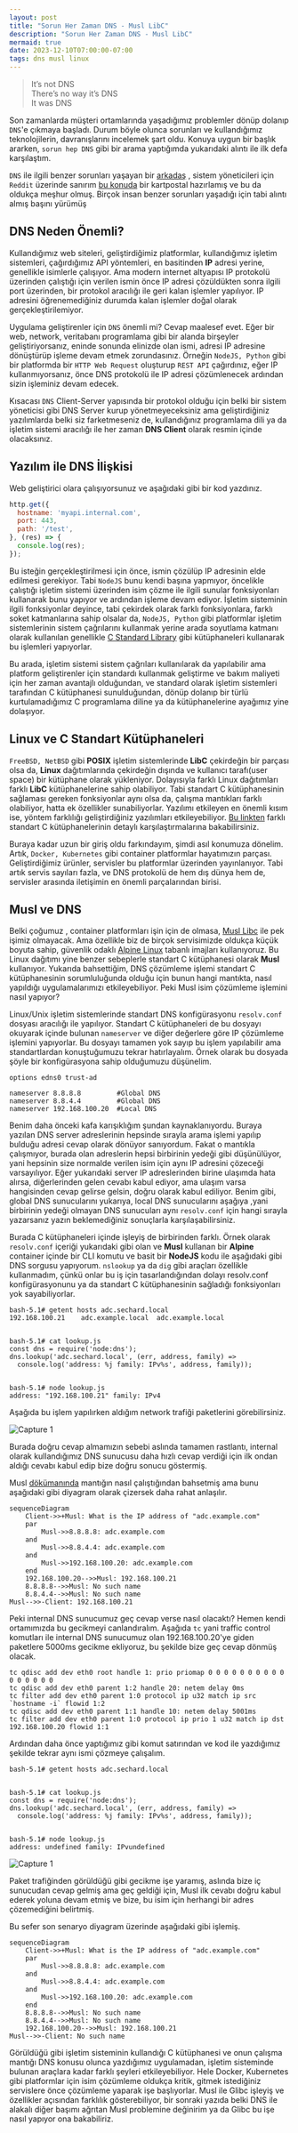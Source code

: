 ```yaml
---
layout: post
title: "Sorun Her Zaman DNS - Musl LibC"
description: "Sorun Her Zaman DNS - Musl LibC"
mermaid: true
date: 2023-12-10T07:00:00-07:00
tags: dns musl linux
---
```


> It’s not DNS  
There’s no way it’s DNS  
It was DNS  

Son zamanlarda müşteri ortamlarında yaşadığımız problemler dönüp dolanıp `DNS`'e çıkmaya
başladı. Durum böyle olunca sorunları ve kullandığımız teknolojilerin, davranışlarını incelemek şart oldu.
Konuya uygun bir başlık ararken, `sorun hep DNS` gibi bir arama yaptığımda yukarıdaki alıntı ile ilk defa karşılaştım.

`DNS` ile ilgili benzer sorunları yaşayan bir [arkadaş](https://twitter.com/broskiFGC/status/1298385922791276551?lang=en) , sistem yöneticileri için `Reddit` üzerinde sanırım [bu konuda](https://www.reddit.com/r/sysadmin/comments/4oj7pv/network_solutions_haiku/) bir 
kartpostal hazırlamış ve bu da oldukça meşhur olmuş. Birçok insan benzer sorunları yaşadığı için tabi alıntı almış başını yürümüş

## DNS Neden Önemli?

Kullandığımız web siteleri, geliştirdiğimiz platformlar, kullandığımız işletim sistemleri, çağırdığımız API yöntemleri, en basitinden
__IP__ adresi yerine, genellikle isimlerle çalışıyor. Ama modern internet altyapısı IP protokolü üzerinden çalıştığı için
verilen ismin önce IP adresi çözüldükten sonra ilgili port üzerinden, bir protokol aracılığı ile geri kalan işlemler yapılıyor.
IP adresini öğrenemediğiniz durumda kalan işlemler doğal olarak gerçekleştirilemiyor.

Uygulama geliştirenler için `DNS` önemli mi? Cevap maalesef evet. Eğer bir web, network, veritabanı programlama gibi bir alanda birşeyler geliştiriyorsanız,
eninde sonunda elinizde olan ismi, adresi IP adresine dönüştürüp işleme devam etmek zorundasınız. Örneğin `NodeJS, Python` gibi bir platformda bir `HTTP Web Request`
oluşturup `REST API` çağırdınız, eğer IP kullanmıyorsanız, önce DNS protokolü ile IP adresi çözümlenecek ardından sizin işleminiz devam edecek.

Kısacası `DNS` Client-Server yapısında bir protokol olduğu için belki bir sistem yöneticisi gibi DNS Server kurup yönetmeyeceksiniz ama geliştirdiğiniz yazılımlarda 
belki siz farketmeseniz de, kullandığınız programlama dili ya da işletim sistemi aracılığı ile her zaman __DNS Client__ olarak resmin içinde olacaksınız.

## Yazılım ile DNS İlişkisi

Web geliştirici olara çalışıyorsunuz ve aşağıdaki gibi bir kod yazdınız.

```javascript
http.get({
  hostname: 'myapi.internal.com',
  port: 443,
  path: '/test',
}, (res) => {
  console.log(res);
});
```

Bu isteğin gerçekleştirilmesi için önce, ismin çözülüp IP adresinin elde edilmesi gerekiyor. Tabi `NodeJS` bunu kendi başına yapmıyor, öncelikle 
çalıştığı işletim sistemi üzerinden isim çözme ile ilgili sunular fonksiyonları kullanarak bunu yapıyor ve ardından işleme devam ediyor. 
İşletim sisteminin ilgili fonksiyonlar deyince, tabi çekirdek olarak farklı fonksiyonlara, farklı soket katmanlarına sahip olsalar da, `NodeJS, Python` gibi
platformlar işletim sistemlerinin sistem çağrılarını kullanmak yerine arada soyutlama katmanı olarak kullanılan genellikle [C Standard Library](https://en.wikipedia.org/wiki/C_standard_library) gibi kütüphaneleri kullanarak bu işlemleri yapıyorlar.

Bu arada, işletim sistemi sistem çağrıları kullanılarak da yapılabilir ama platform geliştirenler için standardı kullanmak geliştirme ve bakım maliyeti için her zaman avantajlı olduğundan,
ve standard olarak işletim sistemleri tarafından C kütüphanesi sunulduğundan, dönüp dolanıp bir türlü kurtulamadığımız C programlama diline ya da kütüphanelerine ayağımız yine dolaşıyor. 
## Linux ve C Standart Kütüphaneleri

`FreeBSD, NetBSD` gibi __POSIX__ işletim sistemlerinde __LibC__ çekirdeğin bir parçası olsa da, __Linux__ dağıtımlarında çekirdeğin dışında ve kullanıcı tarafı(user space) bir
kütüphane olarak yükleniyor. Dolayısıyla farklı Linux dağıtımları farklı __LibC__ kütüphanelerine sahip olabiliyor. Tabi standart C kütüphanesinin sağlaması gereken
fonksiyonlar aynı olsa da, çalışma mantıkları farklı olabiliyor, hatta ek özellikler sunabiliyorlar. Yazılımı etkileyen en önemli kısım ise, yöntem farklılığı 
geliştirdiğiniz yazılımları etkileyebiliyor. [Bu linkten](https://www.etalabs.net/compare_libcs.html) farklı standart C kütüphanelerinin detaylı karşılaştırmalarına bakabilirsiniz.

Buraya kadar uzun bir giriş oldu farkındayım, şimdi asıl konumuza dönelim. Artık, `Docker, Kubernetes` gibi container platformlar hayatımızın parçası.
Geliştirdiğimiz ürünler, servisler bu platformlar üzerinden yayınlanıyor. Tabi artık servis sayıları fazla, ve DNS protokolü de hem dış
dünya hem de, servisler arasında iletişimin en önemli parçalarından birisi. 

## Musl ve DNS

Belki çoğumuz , container platformları işin için de olmasa, [Musl Libc](https://musl.libc.org/) ile pek işimiz olmayacak. Ama özellikle biz de birçok servisimizde
oldukça küçük boyuta sahip, güvenlik odaklı [Alpine Linux](https://www.alpinelinux.org/) tabanlı imajları kullanıyoruz. Bu Linux dağıtımı yine benzer
sebeplerle standart C kütüphanesi olarak __Musl__ kullanıyor. Yukarıda bahsettiğim, DNS çözümleme işlemi standart C kütüphanesinin sorumluluğunda olduğu için
bunun hangi mantıkta, nasıl yapıldığı uygulamalarımızı etkileyebiliyor. Peki Musl isim çözümleme işlemini nasıl yapıyor?

Linux/Unix işletim sistemlerinde standart DNS konfigürasyonu `resolv.conf` dosyası aracılığı ile yapılıyor. Standart C kütüphaneleri de bu dosyayı okuyarak içinde bulunan
`nameserver` ve diğer değerlere göre IP çözümleme işlemini yapıyorlar. Bu dosyayı tamamen yok sayıp bu işlem yapılabilir ama standartlardan konuştuğumuzu tekrar hatırlayalım.
Örnek olarak bu dosyada şöyle bir konfigürasyona sahip olduğumuzu düşünelim.

```
options edns0 trust-ad

nameserver 8.8.8.8         #Global DNS
nameserver 8.8.4.4         #Global DNS
nameserver 192.168.100.20  #Local DNS
```

Benim daha önceki kafa karışıklığım şundan kaynaklanıyordu. Buraya yazılan DNS server adreslerinin hepsinde sırayla arama işlemi yapılıp bulduğu adresi cevap olarak dönüyor sanıyordum.
Fakat o mantıkla çalışmıyor, burada olan adreslerin hepsi birbirinin yedeği gibi düşünülüyor, yani hepsinin size normalde verilen isim için aynı IP adresini çözeceği varsayılıyor.
Eğer yukarıdaki server IP adreslerinden birine ulaşımda hata alırsa, diğerlerinden gelen cevabı kabul ediyor, ama ulaşım varsa hangisinden cevap gelirse gelsin, doğru olarak kabul ediliyor.
Benim gibi, global DNS sunucularını yukarıya, local DNS sunucularını aşağıya ,yani birbirinin yedeği olmayan DNS sunucuları aynı `resolv.conf` için hangi sırayla yazarsanız yazın beklemediğiniz sonuçlarla karşılaşabilirsiniz.

Burada C kütüphaneleri içinde işleyiş de birbirinden farklı. Örnek olarak `resolv.conf` içeriği yukarıdaki gibi olan ve __Musl__ kullanan bir __Alpine__ container içinde bir CLI komutu ve basit bir __NodeJS__ kodu ile aşağıdaki gibi DNS sorgusu yapıyorum.
`nslookup` ya da `dig` gibi araçları özellikle kullanmadım, çünkü onlar bu iş için tasarlandığından dolayı resolv.conf konfigürasyonunu ya da standart C kütüphanesinin sağladığı fonksiyonları
yok sayabiliyorlar. 

```
bash-5.1# getent hosts adc.sechard.local
192.168.100.21    adc.example.local  adc.example.local


bash-5.1# cat lookup.js
const dns = require('node:dns');
dns.lookup('adc.sechard.local', (err, address, family) =>
  console.log('address: %j family: IPv%s', address, family));
  
  
bash-5.1# node lookup.js
address: "192.168.100.21" family: IPv4
```

Aşağıda bu işlem yapılırken aldığım network trafiği paketlerini görebilirsiniz.

![Capture 1](/img/musldns/musl-dns1.png)

Burada doğru cevap almamızın sebebi aslında tamamen rastlantı, internal olarak kullandığımız DNS sunucusu daha hızlı cevap verdiği için ilk ondan aldığı cevabı kabul edip bize doğru sonucu göstermiş.

Musl [dökümanında](https://wiki.musl-libc.org/functional-differences-from-glibc.html#Name-Resolver/DNS) mantığın nasıl çalıştığından bahsetmiş
ama bunu aşağıdaki gibi diyagram olarak çizersek daha rahat anlaşılır. 

```mermaid
sequenceDiagram
    Client->>+Musl: What is the IP address of "adc.example.com"
    par 
        Musl->>8.8.8.8: adc.example.com
    and 
        Musl->>8.8.4.4: adc.example.com
    and 
        Musl->>192.168.100.20: adc.example.com
    end    
    192.168.100.20-->>Musl: 192.168.100.21
    8.8.8.8-->>Musl: No such name
    8.8.4.4-->>Musl: No such name
Musl-->>-Client: 192.168.100.21
```

Peki internal DNS sunucumuz geç cevap verse nasıl olacaktı? Hemen kendi ortamımızda bu gecikmeyi canlandıralım. Aşağıda `tc` yani traffic control komutları ile
internal DNS sunucumuz olan 192.168.100.20'ye giden paketlere 5000ms gecikme ekliyoruz, bu şekilde bize geç cevap dönmüş olacak.

```
tc qdisc add dev eth0 root handle 1: prio priomap 0 0 0 0 0 0 0 0 0 0 0 0 0 0 0 0
tc qdisc add dev eth0 parent 1:2 handle 20: netem delay 0ms
tc filter add dev eth0 parent 1:0 protocol ip u32 match ip src `hostname -i` flowid 1:2
tc qdisc add dev eth0 parent 1:1 handle 10: netem delay 5001ms
tc filter add dev eth0 parent 1:0 protocol ip prio 1 u32 match ip dst 192.168.100.20 flowid 1:1
```

Ardından daha önce yaptığımız gibi komut satırından ve kod ile yazdığımız şekilde tekrar aynı ismi çözmeye çalışalım.


```
bash-5.1# getent hosts adc.sechard.local


bash-5.1# cat lookup.js
const dns = require('node:dns');
dns.lookup('adc.sechard.local', (err, address, family) =>
  console.log('address: %j family: IPv%s', address, family));


bash-5.1# node lookup.js
address: undefined family: IPvundefined
```

![Capture 1](/img/musldns/musl-dns2.png)

Paket trafiğinden görüldüğü gibi gecikme işe yaramış, aslında bize iç sunucudan cevap gelmiş ama geç geldiği için, Musl ilk cevabı doğru kabul ederek yoluna devam etmiş ve bize, bu isim için herhangi bir adres çözemediğini belirtmiş.

Bu sefer son senaryo diyagram üzerinde aşağıdaki gibi işlemiş.


```mermaid
sequenceDiagram
    Client->>+Musl: What is the IP address of "adc.example.com"
    par 
        Musl->>8.8.8.8: adc.example.com
    and 
        Musl->>8.8.4.4: adc.example.com
    and 
        Musl->>192.168.100.20: adc.example.com
    end    
    8.8.8.8-->>Musl: No such name
    8.8.4.4-->>Musl: No such name
    192.168.100.20-->>Musl: 192.168.100.21
Musl-->>-Client: No such name
```

Görüldüğü gibi işletim sisteminin kullandığı C kütüphanesi ve onun çalışma mantığı DNS konusu olunca yazdığımız uygulamadan, işletim sisteminde bulunan araçlara kadar farklı şeyleri etkileyebiliyor.
Hele Docker, Kubernetes gibi platformlar için isim çözümleme oldukça kritik, gitmek istediğiniz servislere önce çözümleme yaparak işe başlıyorlar. Musl ile Glibc işleyiş ve özellikler açısından farklılık gösterebiliyor, bir sonraki yazıda
belki DNS ile alakalı diğer başımı ağrıtan Musl problemine değinirim ya da Glibc bu işe nasıl yapıyor ona bakabiliriz.

